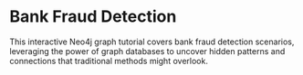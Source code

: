 # Bank Fraud Detection

This interactive Neo4j graph tutorial covers bank fraud detection scenarios, leveraging the power of graph databases to uncover hidden patterns and connections that traditional methods might overlook.


